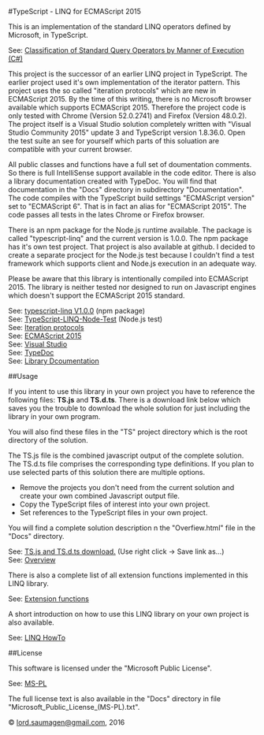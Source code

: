 #TypeScript - LINQ for ECMAScript 2015

This is an implementation of the standard LINQ operators defined by Microsoft, in TypeScript.

See: [Classification of Standard Query Operators by Manner of Execution (C#)](https://msdn.microsoft.com/en-us/library/mt693095.aspx)

This project is the successor of an earlier LINQ project in TypeScript. The earlier project used it's own implementation of the iterator pattern. This project uses the so called "iteration protocols" which are new in ECMAScript 2015. By the time of this writing, there is no Microsoft browser available which supports ECMAScript 2015. Therefore the project code is only tested with Chrome (Version 52.0.2741) and Firefox (Version 48.0.2).
The project itself is a Visual Studio solution completely written with "Visual Studio Community 2015" update 3 and TypeScript version 1.8.36.0.
Open the test suite an see for yourself which parts of this soluation are compatible with your current browser.

All public classes and functions have a full set of doumentation comments. So there is full IntelliSense support available in the code editor. There is also a library documentation created with TypeDoc. You will find that documentation in the "Docs" directory in subdirectory "Documentation".
The code compiles with the TypeScript build settings "ECMAScript version" set to "ECMAScript 6". That is in fact an alias for "ECMAScript 2015". The code passes all tests in the lates Chrome or Firefox browser. 

There is an npm package for the Node.js runtime available. The package is called "typescript-linq" and the current version is 1.0.0. The npm package has it's own test project. That project is also available at github. 
I decided to create a separate procject for the Node.js test because I couldn't find a test framework which supports client and Node.js execution in an adequate way. 

Please be aware that this library is intentionally compiled into ECMAScript 2015. The library is neither tested nor designed to run on Javascript engines which doesn't support the ECMAScript 2015 standard. 

See: [typescript-linq V1.0.0](https://www.npmjs.com/package/typescript-linq) (npm package)   
See: [TypeScript-LINQ-Node-Test](https://github.com/lord-saumagen/TypeScript-LINQ-Node-Test) (Node.js test)   
See: [Iteration protocols](https://developer.mozilla.org/en-US/docs/Web/JavaScript/Reference/Iteration_protocols)   
See: [ECMAScript 2015](http://www.ecma-international.org/ecma-262/6.0/)   
See: [Visual Studio](https://www.visualstudio.com)   
See: [TypeDoc](https://github.com/TypeStrong/typedoc)   
See: [Library Dcoumentation](https://lord-saumagen.github.io/TypeScript-LINQ/Documentation/index.html)

##Usage

If you intent to use this library in your own project you have to reference the following files: **TS.js** and **TS.d.ts**. There is a download link below which saves you the trouble to download the whole solution for just including the library in your own program. 

You will also find these files in the "TS" project directory which is the root directory of the solution.

The TS.js file is the combined javascript output of the complete solution. The TS.d.ts file comprises the corresponding type definitions. If you plan to use selected parts of this solution there are multiple options. 

* Remove the projects you don't need from the current solution and create your own combined Javascript output file.
* Copy the TypeScript files of interest into your own project.
* Set references to the TypeScript files in your own project.

You will find a complete solution description n the "Overfiew.html" file in the "Docs" directory.

See: [TS.js and TS.d.ts download.](./TS.zip) (Use right click -> Save link as...)   
See: [Overview](https://lord-saumagen.github.io/TypeScript-LINQ/)

There is also a complete list of all extension functions implemented in this LINQ library.

See: [Extension functions](https://lord-saumagen.github.io/TypeScript-LINQ/ExtensionFunctions.html)

A short introduction on how to use this LINQ library on your own project is also available.

See: [LINQ HowTo](https://lord-saumagen.github.io/TypeScript-LINQ/LINQ_HowTo.html)


##License

This software is licensed under the "Microsoft Public License".

See: [MS-PL](https://opensource.org/licenses/MS-PL")

The full license text is also available in the "Docs" directory in file "Microsoft\_Public\_License\_(MS-PL).txt".

&copy; lord.saumagen@gmail.com, 2016 

